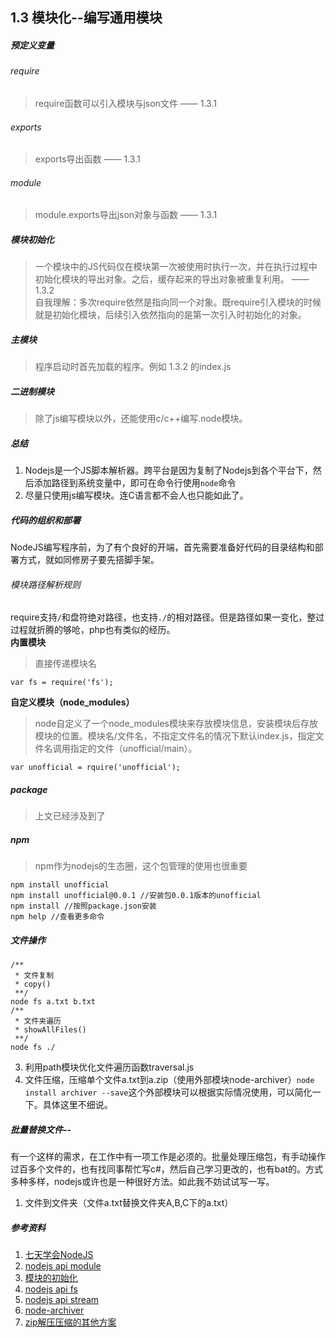 1.3 模块化--编写通用模块
---
##### 预定义变量
###### require
> require函数可以引入模块与json文件 —— 1.3.1  

###### exports
> exports导出函数 —— 1.3.1  

###### module
> module.exports导出json对象与函数 —— 1.3.1  

##### 模块初始化
> 一个模块中的JS代码仅在模块第一次被使用时执行一次，并在执行过程中初始化模块的导出对象。之后，缓存起来的导出对象被重复利用。 —— 1.3.2  
自我理解：多次require依然是指向同一个对象。既require引入模块的时候就是初始化模块，后续引入依然指向的是第一次引入时初始化的对象。  

##### 主模块
> 程序启动时首先加载的程序。例如 1.3.2 的index.js  

##### 二进制模块
> 除了js编写模块以外，还能使用c/c++编写.node模块。

##### 总结
1. Nodejs是一个JS脚本解析器。跨平台是因为复制了Nodejs到各个平台下，然后添加路径到系统变量中，即可在命令行使用```node```命令  
2. 尽量只使用js编写模块。连C语言都不会人也只能如此了。  

##### 代码的组织和部署
NodeJS编写程序前，为了有个良好的开端，首先需要准备好代码的目录结构和部署方式，就如同修房子要先搭脚手架。  

###### 模块路径解析规则
require支持```/```和盘符绝对路径，也支持```./```的相对路径。但是路径如果一变化，整过过程就折腾的够呛，php也有类似的经历。  
**内置模块**
> 直接传递模块名
```
var fs = require('fs');
```

**自定义模块（node_modules）**
> node自定义了一个node_modules模块来存放模块信息，安装模块后存放模块的位置。模块名/文件名，不指定文件名的情况下默认index.js，指定文件名调用指定的文件（unofficial/main）。
```
var unofficial = rquire('unofficial');
```

##### package
> 上文已经涉及到了  

##### npm
> npm作为nodejs的生态圈，这个包管理的使用也很重要
```
npm install unofficial
npm install unofficial@0.0.1 //安装包0.0.1版本的unofficial
npm install //按照package.json安装
npm help //查看更多命令
```

##### 文件操作
```
/**
 * 文件复制
 * copy()
 **/
node fs a.txt b.txt
/**
 * 文件夹遍历
 * showAllFiles()
 **/
node fs ./
```
3. 利用path模块优化文件遍历函数traversal.js  
4. 文件压缩，压缩单个文件a.txt到a.zip（使用外部模块node-archiver）```node install archiver --save```这个外部模块可以根据实际情况使用，可以简化一下。具体这里不细说。  


##### 批量替换文件--
有一个这样的需求，在工作中有一项工作是必须的。批量处理压缩包，有手动操作过百多个文件的，也有找同事帮忙写c#，然后自己学习更改的，也有bat的。方式多种多样，nodejs或许也是一种很好方法。如此我不妨试试写一写。  
1. 文件到文件夹（文件a.txt替换文件夹A,B,C下的a.txt）

##### 参考资料
1. [七天学会NodeJS](http://nqdeng.github.io/7-days-nodejs)
2. [nodejs api module](https://nodejs.org/api/modules.html)
3. [模块的初始化](http://www.ituring.com.cn/article/177569)
4. [nodejs api fs](https://nodejs.org/api/fs.html)
5. [nodejs api stream](https://nodejs.org/api/stream.html)
6. [node-archiver](https://github.com/archiverjs/node-archiver)
7. [zip解压压缩的其他方案](http://www.html-js.com/article/Nodejs-study-notes-something-about-archive-and-unarchive-in-nodejs)